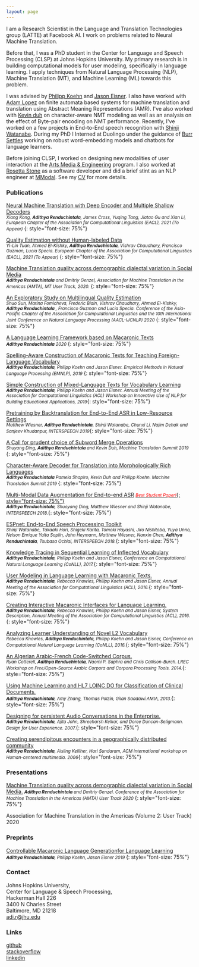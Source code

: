 ```yaml
---
layout: page
---
```

I am a Research Scientist in the Language and Translation Technologies group (LATTE) at Facebook AI. I work on problems related to Neural Machine Translation. 

Before that, I was a PhD student in the Center for Language and Speech Processing (CLSP) at Johns Hopkins University. My primary research is in building computational models for user modeling, specifically in language learning. I apply techniques from Natural Language Processing (NLP), Machine Translation (MT), and Machine Learning (ML) towards this problem. 

I was advised by [Philipp Koehn](http://www.cs.jhu.edu/~phi/) and [Jason Eisner](http://www.cs.jhu.edu/~jason/). I also have worked with [Adam Lopez](http://alopez.github.io/) on finite automata based systems for machine translation and translation using Abstract Meaning Representations (AMR). I've also worked with [Kevin duh](http://cs.jhu.edu/~kevinduh/) on character-aware NMT modeling as well as an analysis on the effect of Byte-pair encoding on NMT performance. Recently, I've worked on a few projects in End-to-End speech recognition with [Shinji Watanabe](https://sites.google.com/view/shinjiwatanabe). During my PhD I Interned at Duolingo under the guidance of [Burr Settles](http://burrsettles.com/) working on robust word-embedding models and chatbots for language learners.

Before joining CLSP, I worked on designing new modalities of user interaction at the [Arts Media & Engineering](https://artsmediaengineering.asu.edu/) program. I also worked at [Rosetta Stone](http://www.rosettastone.com/) as a software developer and did a brief stint as an NLP engineer at [MModal](https://mmodal.com/). See my [CV](images/resume_02_24_2021.pdf) for more details.

### Publications
[Neural Machine Translation with Deep Encoder and Multiple Shallow Decoders](https://2021.eacl.org/program/accepted/#long-papers)  
*<small>Xiang Kong, **Adithya Renduchintala**, James Cross, Yuqing Tang, Jiatao Gu and Xian Li, European Chapter of the Association for Computational Linguistics (EACL), 2021 (To Appear) </small>*{: style="font-size: 75%"}

[Quality Estimation without Human-labeled Data](https://2021.eacl.org/program/accepted/#short-papers)  
*<small>Yi-Lin Tuan, Ahmed El-Kishky, **Adithya Renduchintala**, Vishrav Chaudhary, Francisco Guzman, Lucia Specia. European Chapter of the Association for Computational Linguistics (EACL), 2021 (To Appear) </small>*{: style="font-size: 75%"}

[Machine Translation quality across demographic dialectal variation in Social Media]({https://www.aclweb.org/anthology/2020.amta-user.8.pdf)  
*<small>**Adithya Renduchintala** and Dmitriy Genzel, Association for Machine Translation in the Americas (AMTA), MT User Track, 2020. </small>*{: style="font-size: 75%"}

[An Exploratory Study on Multilingual Quality Estimation](https://www.aclweb.org/anthology/2020.aacl-main.39.pdf)  
*<small>Shuo Sun, Marina Fomicheva, Frederic Blain, Vishrav Chaudhary, Ahmed El-Kishky, **Adithya Renduchintala** , Francisco Guzman and Lucia Specia. Conference of the Asia-Pacific Chapter of the Association for Computational Linguistics and the 10th International Joint Conference on Natural Language Processing (AACL-IJCNLP) 2020  </small>*{: style="font-size: 75%"}

[A Language Learning Framework based on Macaronic Texts](images/arendu_thesis_really_fixed.pdf)   
*<small>**Adithya Renduchintala** 2020 </small>*{: style="font-size: 75%"}

[Spelling-Aware Construction of Macaronic Texts for Teaching Foreign-Language Vocabulary](https://www.aclweb.org/anthology/D19-1679)   
*<small>**Adithya Renduchintala**, Philipp Koehn and Jason Eisner. Empirical Methods in Natural Language Processing (EMNLP), 2019 </small>*{: style="font-size: 75%"}

[Simple Construction of Mixed-Language Texts for Vocabulary Learning](https://www.aclweb.org/anthology/W19-4439)  
*<small>**Adithya Renduchintala**, Philipp Koehn and Jason Eisner. Annual Meeting of the Association for Computational Linguistics (ACL) Workshop on Innovative Use of NLP for Building Educational Applications, 2019</small>*{: style="font-size: 75%"}

[ Pretraining by Backtranslation for End-to-End ASR in Low-Resource Settings ](https://github.com/arendu/arendu.github.io/raw/master/images/PSDA_MMDA.pdf)  
*<small>Matthew Wiesner, **Adithya Renduchintala**, Shinji Watanabe, Chunxi Li, Najim Dehak and Sanjeev Khudanpur, INTERSPEECH 2019</small>*{: style="font-size: 75%"}

[A Call for prudent choice of Subword Merge Operations](https://www.aclweb.org/anthology/W19-6620)  
*<small>Shuyang Ding, **Adithya Renduchintala** and Kevin Duh, Machine Translation Summit 2019 </small>*{: style="font-size: 75%"}  

[Character-Aware Decoder for Translation into Morphologically Rich Languages](https://www.aclweb.org/anthology/W19-6624)  
*<small>**Adithya Renduchintala** Pamela Shapiro, Kevin Duh and Philipp Koehn. Machine Translation Summit 2019 </small>*{: style="font-size: 75%"}  

[Multi-Modal Data Augmentation for End-to-end ASR](https://www.isca-speech.org/archive/Interspeech_2018/abstracts/2456.html)
[*<small><span style="color:red">Best Student Paper!</span></small>*{: style="font-size: 75%"}](https://www.clsp.jhu.edu/2018/09/06/clsp-students-win-best-student-paper-award-at-interspeech-2018/)  
*<small>**Adithya Renduchintala**, Shuoyang Ding, Matthew Wiesner and Shinji Watanabe, INTERSPEECH 2018.</small>*{: style="font-size: 75%"}  

[ESPnet: End-to-End Speech Processing Toolkit](https://www.isca-speech.org/archive/Interspeech_2018/abstracts/1456.html)  
*<small>Shinji Watanabe, Takaaki Hori, Shigeki Karita, Tomoki Hayashi, Jiro Nishitoba, Yuya Unno, Nelson Enrique Yalta Soplin, Jahn Heymann, Matthew Wiesner, Nanxin Chen, **Adithya Renduchintala**, Tsubasa Ochiai, INTERSPEECH 2018.</small>*{: style="font-size: 75%"}  

[Knowledge Tracing in Sequential Learning of Inflected Vocabulary](https://www.aclweb.org/anthology/K17-1025)  
*<small>**Adithya Renduchintala**, Philipp Koehn and Jason Eisner, Conference on Computational Natural Language Learning (CoNLL), 2017.</small>*{: style="font-size: 75%"}  

[User Modeling in Language Learning with Macaronic Texts.](http://aclweb.org/anthology/P/P16/P16-1175.pdf)  
*<small>**Adithya Renduchintala**, Rebecca Knowles, Philipp Koehn and Jason Eisner, Annual Meeting of the Association for Computational Linguistics (ACL), 2016.</small>*{: style="font-size: 75%"}  

[Creating Interactive Macaronic Interfaces for Language Learning.](http://aclweb.org/anthology/P/P16/P16-4023.pdf)  
*<small>**Adithya Renduchintala**, Rebecca Knowles, Philipp Koehn and Jason Eisner, System Description, Annual Meeting of the Association for Computational Linguistics (ACL), 2016.</small>*{: style="font-size: 75%"}   

[Analyzing Learner Understanding of Novel L2 Vocabulary](http://aclweb.org/anthology/K/K16/K16-1013.pdf)  
*<small>Rebecca Knowles, **Adithya Renduchintala**, Philipp Koehn and Jason Eisner, Conference on Computational Natural Language Learning (CoNLL), 2016.</small>*{: style="font-size: 75%"}   

[An Algerian Arabic-French Code-Switched Corpus.](https://ryancotterell.github.io/papers/cotterell+al.osact14.pdf)  
*<small>Ryan Cotterell, **Adithya Renduchintala**, Naomi P. Saphra and Chris Callison-Burch. LREC Workshop on Free/Open-Source Arabic Corpora and Corpora Processing Tools. 2014.</small>*{: style="font-size: 75%"}   

[Using Machine Learning and HL7 LOINC DO for Classification of Clinical Documents.](https://knowledge.amia.org/amia-55142-a2013e-1.580047/t-06-1.582200/f-006-1.582201/a-439-1.582683/a-440-1.582680?qr=1)  
*<small>**Adithya Renduchintala**, Amy Zhang, Thomas Polzin, Gilan Saadawi.AMIA, 2013.</small>*{: style="font-size: 75%"}   

[Designing for persistent Audio Conversations in the Enterprise.](http://dl.acm.org/citation.cfm?doid=1389908.1389923)  
*<small>**Adithya Renduchintala**, Ajita John, Shreeharsh Kelkar, and Doree Duncan-Seligmann. Design for User Experience. 2007.</small>*{: style="font-size: 75%"}   

[Creating serendipitous encounters in a geographically distributed community](http://sundaram.cs.illinois.edu/pubs/2006/hcm17-Renduchintala.pdf)  
*<small>**Adithya Renduchintala**, Aisling Kelliher, Hari Sundaram, ACM international workshop on Human-centered multimedia. 2006</small>*{: style="font-size: 75%"}   

### Presentations
[Machine Translation quality across demographic dialectal variation in Social Media.](https://www.aclweb.org/anthology/2020.amta-user.8/)
*<small>**Adithya Renduchintala** and Dmitriy Genzel. Conference of the Association for Machine Translation in the Americas (AMTA) User Track 2020 </small>*{: style="font-size: 75%"}   

Association for Machine Translation in the Americas (Volume 2: User Track) 2020

### Preprints
[Controllable Macaronic Language Generationfor Language Learning](images/Generating_Mixed_Language_via_Neural_Machine_Translation.pdf)  
*<small>**Adithya Renduchintala**, Philipp Koehn, Jason Eisner 2019 </small>*{: style="font-size: 75%"}   


### Contact
Johns Hopkins University,   
Center for Language & Speech Processing,   
Hackerman Hall 226   
3400 N Charles Street   
Baltimore, MD 21218   
[adi.r@jhu.edu](mailto:adi.r@jhu.edu)  

### Links
[github](https://github.com/arendu)  
[stackoverflow](https://stackoverflow.com/users/2320784/a-d?tab=profile)  
[linkedin](https://www.linkedin.com/in/adithyarenduchintala)  
